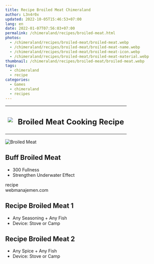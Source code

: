 ```yaml
---
title: Recipe Broiled Meat Chimeraland
author: L3n4r0x
updated: 2022-10-05T15:46:53+07:00
lang: en
date: 2022-01-07T07:56:03+07:00
permalink: /chimeraland/recipes/broiled-meat.html
photos:
  - /chimeraland/recipes/broiled-meat/broiled-meat.webp
  - /chimeraland/recipes/broiled-meat/broiled-meat-name.webp
  - /chimeraland/recipes/broiled-meat/broiled-meat-icon.webp
  - /chimeraland/recipes/broiled-meat/broiled-meat-material.webp
thumbnail: /chimeraland/recipes/broiled-meat/broiled-meat.webp
tags:
  - chimeraland
  - recipe
categories:
  - Games
  - chimeraland
  - recipes
---
```


<link
  rel="stylesheet"
  href="https://rawcdn.githack.com/dimaslanjaka/Web-Manajemen/870a349/css/bootstrap-5-3-0-alpha3-wrapper.css"
/>
<section id="bootstrap-wrapper">
  <div class="row mb-2">
    <div class="col-md-12 mb-2">
      <table class="table" id="post-info">
        <tbody>
          <tr>
            <td>
              <img
                class="d-inline-block me-2"
                src="/chimeraland/recipes/broiled-meat/broiled-meat-icon.webp"
                width="auto"
                height="auto"
              />
            </td>
            <td><h1 class="fs-5">Broiled Meat Cooking Recipe</h1></td>
          </tr>
        </tbody>
      </table>
    </div>
  </div>
  <div class="card mb-2 bg-dark text-light">
    <div class="row g-0">
      <div class="col-sm-4 position-relative mb-2">
        <img
          src="/chimeraland/recipes/broiled-meat/broiled-meat-material.webp"
          class="card-img fit-cover w-100 h-100"
          alt="Broiled Meat"
          data-fancybox="true"
        />
      </div>
      <div class="col-sm-8 mb-2">
        <div class="card-body">
          <h2 class="card-title fs-5">Buff Broiled Meat</h2>
          <div class="card-text">
            <ul>
              <li>300 Fullness</li>
              <li>Strengthen Underwater Effect</li>
            </ul>
          </div>
          <span class="badge rounded-pill">recipe</span>
        </div>
        <div class="card-footer text-end text-muted">webmanajemen.com</div>
      </div>
    </div>
  </div>
  <div class="row mb-2">
    <div class="col-12 col-lg-6 recipe-item mb-2">
      <div class="card bg-dark text-light">
        <div class="card-body">
          <h2 class="card-title fs-5">Recipe Broiled Meat 1</h2>
          <div class="card-text">
            <ul>
              <li>Any Seasoning<span> + </span>Any Fish</li>
              <li>Device: Stove or Camp</li>
            </ul>
          </div>
        </div>
      </div>
    </div>
    <div class="col-12 col-lg-6 recipe-item mb-2">
      <div class="card bg-dark text-light">
        <div class="card-body">
          <h2 class="card-title fs-5">Recipe Broiled Meat 2</h2>
          <div class="card-text">
            <ul>
              <li>Any Spice<span> + </span>Any Fish</li>
              <li>Device: Stove or Camp</li>
            </ul>
          </div>
        </div>
      </div>
    </div>
  </div>
</section>